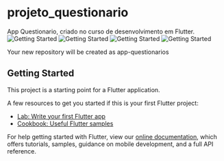 # projeto_questionario

App Questionario, criado no curso de desenvolvimento em Flutter.
![Getting Started](img/print1.png)
![Getting Started](img/print2.png)
![Getting Started](img/print3.png)
![Getting Started](img/print4.png)

Your new repository will be created as app-questionarios
## Getting Started

This project is a starting point for a Flutter application.

A few resources to get you started if this is your first Flutter project:

- [Lab: Write your first Flutter app](https://flutter.dev/docs/get-started/codelab)
- [Cookbook: Useful Flutter samples](https://flutter.dev/docs/cookbook)

For help getting started with Flutter, view our
[online documentation](https://flutter.dev/docs), which offers tutorials,
samples, guidance on mobile development, and a full API reference.
